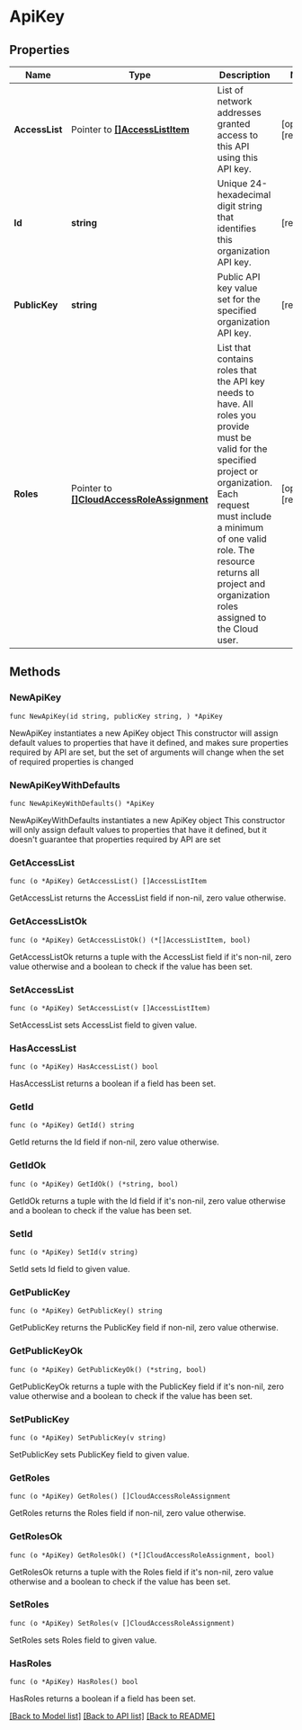 # ApiKey

## Properties

Name | Type | Description | Notes
------------ | ------------- | ------------- | -------------
**AccessList** | Pointer to [**[]AccessListItem**](AccessListItem.md) | List of network addresses granted access to this API using this API key. | [optional] [readonly] 
**Id** | **string** | Unique 24-hexadecimal digit string that identifies this organization API key. | [readonly] 
**PublicKey** | **string** | Public API key value set for the specified organization API key. | [readonly] 
**Roles** | Pointer to [**[]CloudAccessRoleAssignment**](CloudAccessRoleAssignment.md) | List that contains roles that the API key needs to have. All roles you provide must be valid for the specified project or organization. Each request must include a minimum of one valid role. The resource returns all project and organization roles assigned to the Cloud user. | [optional] [readonly] 

## Methods

### NewApiKey

`func NewApiKey(id string, publicKey string, ) *ApiKey`

NewApiKey instantiates a new ApiKey object
This constructor will assign default values to properties that have it defined,
and makes sure properties required by API are set, but the set of arguments
will change when the set of required properties is changed

### NewApiKeyWithDefaults

`func NewApiKeyWithDefaults() *ApiKey`

NewApiKeyWithDefaults instantiates a new ApiKey object
This constructor will only assign default values to properties that have it defined,
but it doesn't guarantee that properties required by API are set

### GetAccessList

`func (o *ApiKey) GetAccessList() []AccessListItem`

GetAccessList returns the AccessList field if non-nil, zero value otherwise.

### GetAccessListOk

`func (o *ApiKey) GetAccessListOk() (*[]AccessListItem, bool)`

GetAccessListOk returns a tuple with the AccessList field if it's non-nil, zero value otherwise
and a boolean to check if the value has been set.

### SetAccessList

`func (o *ApiKey) SetAccessList(v []AccessListItem)`

SetAccessList sets AccessList field to given value.

### HasAccessList

`func (o *ApiKey) HasAccessList() bool`

HasAccessList returns a boolean if a field has been set.

### GetId

`func (o *ApiKey) GetId() string`

GetId returns the Id field if non-nil, zero value otherwise.

### GetIdOk

`func (o *ApiKey) GetIdOk() (*string, bool)`

GetIdOk returns a tuple with the Id field if it's non-nil, zero value otherwise
and a boolean to check if the value has been set.

### SetId

`func (o *ApiKey) SetId(v string)`

SetId sets Id field to given value.


### GetPublicKey

`func (o *ApiKey) GetPublicKey() string`

GetPublicKey returns the PublicKey field if non-nil, zero value otherwise.

### GetPublicKeyOk

`func (o *ApiKey) GetPublicKeyOk() (*string, bool)`

GetPublicKeyOk returns a tuple with the PublicKey field if it's non-nil, zero value otherwise
and a boolean to check if the value has been set.

### SetPublicKey

`func (o *ApiKey) SetPublicKey(v string)`

SetPublicKey sets PublicKey field to given value.


### GetRoles

`func (o *ApiKey) GetRoles() []CloudAccessRoleAssignment`

GetRoles returns the Roles field if non-nil, zero value otherwise.

### GetRolesOk

`func (o *ApiKey) GetRolesOk() (*[]CloudAccessRoleAssignment, bool)`

GetRolesOk returns a tuple with the Roles field if it's non-nil, zero value otherwise
and a boolean to check if the value has been set.

### SetRoles

`func (o *ApiKey) SetRoles(v []CloudAccessRoleAssignment)`

SetRoles sets Roles field to given value.

### HasRoles

`func (o *ApiKey) HasRoles() bool`

HasRoles returns a boolean if a field has been set.


[[Back to Model list]](../README.md#documentation-for-models) [[Back to API list]](../README.md#documentation-for-api-endpoints) [[Back to README]](../README.md)


